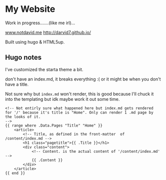 # My Website
Work in progress.......(like me irl)...

www.notdavid.me
http://darvid7.github.io/

Built using hugo & HTML5up.

## Hugo notes
I've customized the starta theme a bit.

don't have an index.md, it breaks everything :( or it might be when you don't have a title.

Not sure why but `index.md` won't render, this is good because I'll chuck it into the templating but idk maybe work it out some time.


```
<!-- Not entirly sure what happened here but index.md gets rendered for '/' because it's title is "Home". Only can render 1 .md page by the looks of it.
-->
{{ range where .Data.Pages "Title" "Home" }}
    <article>
        <!-- Title, as defined in the front-matter  of /content/index.md -->
        <h1 class="pagetitle">{{ .Title }}</h1>
        <div class="content">
            <!-- Content. is the actual content of '/content/index.md' -->
            {{ .Content }}
        </div>
    </article>
{{ end }}
```